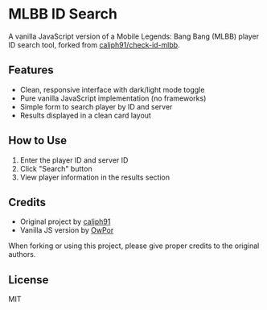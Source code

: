 # MLBB ID Search

A vanilla JavaScript version of a Mobile Legends: Bang Bang (MLBB) player ID search tool, forked from [caliph91/check-id-mlbb](https://github.com/caliph91/check-id-mlbb).

## Features

- Clean, responsive interface with dark/light mode toggle
- Pure vanilla JavaScript implementation (no frameworks)
- Simple form to search player by ID and server
- Results displayed in a clean card layout

## How to Use

1. Enter the player ID and server ID
2. Click "Search" button
3. View player information in the results section

## Credits

- Original project by [caliph91](https://github.com/caliph91)
- Vanilla JS version by [OwPor](https://github.com/OwPor)

When forking or using this project, please give proper credits to the original authors.

## License

MIT